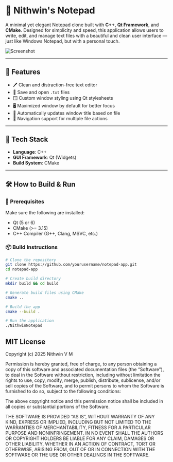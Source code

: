 # 📝 Nithwin's Notepad

A minimal yet elegant Notepad clone built with **C++**, **Qt Framework**, and **CMake**. Designed for simplicity and speed, this application allows users to write, edit, and manage text files with a beautiful and clean user interface — just like Windows Notepad, but with a personal touch.

![Screenshot](https://github.com/user-attachments/assets/0c3aa71f-267a-4104-a0e6-17f0348827c9)

---

## 🚀 Features

- 🖊️ Clean and distraction-free text editor
- 💾 Save and open `.txt` files
- 🪟 Custom window styling using Qt stylesheets
- 🖥️ Maximized window by default for better focus
- 🧠 Automatically updates window title based on file
- 📂 Navigation support for multiple file actions

---

## 🔧 Tech Stack

- **Language**: C++
- **GUI Framework**: Qt (Widgets)
- **Build System**: CMake

---

## 🛠️ How to Build & Run

### 🔄 Prerequisites

Make sure the following are installed:

- Qt (5 or 6)
- CMake (>= 3.15)
- C++ Compiler (G++, Clang, MSVC, etc.)

### 📦 Build Instructions

```bash
# Clone the repository
git clone https://github.com/yourusername/notepad-app.git
cd notepad-app

# Create build directory
mkdir build && cd build

# Generate build files using CMake
cmake ..

# Build the app
cmake --build .

# Run the application
./NithwinNotepad

```

## MIT License

Copyright (c) 2025 Nithwin V M

Permission is hereby granted, free of charge, to any person obtaining a copy
of this software and associated documentation files (the “Software”), to deal
in the Software without restriction, including without limitation the rights
to use, copy, modify, merge, publish, distribute, sublicense, and/or sell
copies of the Software, and to permit persons to whom the Software is
furnished to do so, subject to the following conditions:

The above copyright notice and this permission notice shall be included in
all copies or substantial portions of the Software.

THE SOFTWARE IS PROVIDED “AS IS”, WITHOUT WARRANTY OF ANY KIND, EXPRESS OR
IMPLIED, INCLUDING BUT NOT LIMITED TO THE WARRANTIES OF MERCHANTABILITY,
FITNESS FOR A PARTICULAR PURPOSE AND NONINFRINGEMENT. IN NO EVENT SHALL THE
AUTHORS OR COPYRIGHT HOLDERS BE LIABLE FOR ANY CLAIM, DAMAGES OR OTHER
LIABILITY, WHETHER IN AN ACTION OF CONTRACT, TORT OR OTHERWISE, ARISING FROM,
OUT OF OR IN CONNECTION WITH THE SOFTWARE OR THE USE OR OTHER DEALINGS IN
THE SOFTWARE.

